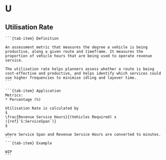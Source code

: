 # U

## Utilisation Rate
````{tab-set}
```{tab-item} Definition

An assessment metric that measures the degree a vehicle is being productive, along a given route and timeframe. It measures the proportion of vehicle hours that are being used to operate revenue service.

The utilisation rate helps planners assess whether a route is being cost-effective and productive, and helps identify which services could use higher frequencies to minimise idling and layover time.
```

```{tab-item} Application
Metrics:
* Percentage (%)

Utilisation Rate is calculated by
$
\frac{Revenue Service Hours}{(Vehicles Required) x ({ref}`S:ServiceSpan`)}
$

where Service Span and Revenue Service Hours are converted to minutes.
```
```{tab-item} Example

WIP
```
````
